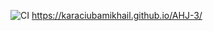 ![CI](https://github.com/karaciubamikhail/AHJ-1/actions/workflows/web.yml/badge.svg) 
https://karaciubamikhail.github.io/AHJ-3/
